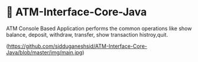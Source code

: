 # 🏧 ATM-Interface-Core-Java
ATM Console Based Application performs the common operations like show balance, deposit, withdraw, transfer, show transaction histroy,quit.

(https://github.com/sidduganeshsid/ATM-Interface-Core-Java/blob/master/img/main.jpg)
